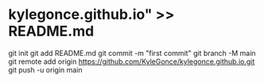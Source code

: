 # kylegonce.github.io" >> README.md
git init
git add README.md
git commit -m "first commit"
git branch -M main
git remote add origin https://github.com/KyleGonce/kylegonce.github.io.git
git push -u origin main

